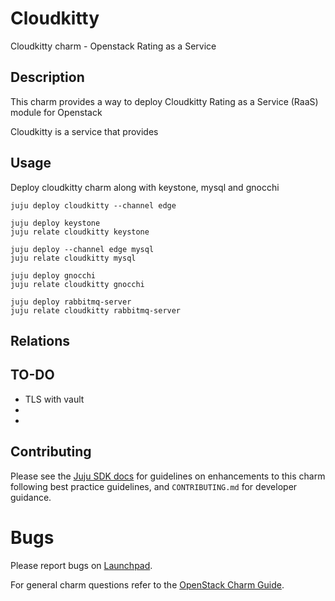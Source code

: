 # Cloudkitty

Cloudkitty charm - Openstack Rating as a Service

## Description

This charm provides a way to deploy Cloudkitty Rating as a Service (RaaS) module for Openstack

Cloudkitty is a service that provides



## Usage

Deploy cloudkitty charm along with keystone, mysql and gnocchi

```
juju deploy cloudkitty --channel edge

juju deploy keystone
juju relate cloudkitty keystone

juju deploy --channel edge mysql
juju relate cloudkitty mysql

juju deploy gnocchi
juju relate cloudkitty gnocchi

juju deploy rabbitmq-server
juju relate cloudkitty rabbitmq-server
```

## Relations



## TO-DO

* TLS with vault
*
*

## Contributing

Please see the [Juju SDK docs](https://juju.is/docs/sdk) for guidelines
on enhancements to this charm following best practice guidelines, and
`CONTRIBUTING.md` for developer guidance.


# Bugs

Please report bugs on [Launchpad][lp-bugs-charm-cloudkitty].

For general charm questions refer to the [OpenStack Charm Guide][cg].

<!-- LINKS -->
[cg]: https://docs.openstack.org/charm-guide
[lp-bugs-charm-cloudkitty]: https://bugs.launchpad.net/charm-cloudkitty/+filebug